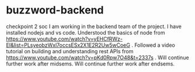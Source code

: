 # buzzword-backend
checkpoint 2 soc
I am working in the backend team of the project.
I have installed nodejs and vs code.
Understood the basics of node from https://www.youtube.com/watch?v=yEHCfRWz-EI&list=PLsyeobzWxl7occsESx2X1E2R2Uw5wCoeG .
Followed a video tutorial on building and understanding rest APIs from https://www.youtube.com/watch?v=pKd0Rpw7O48&t=2337s .
Will continue further work after midsems.
Will continue further work after endsems.
